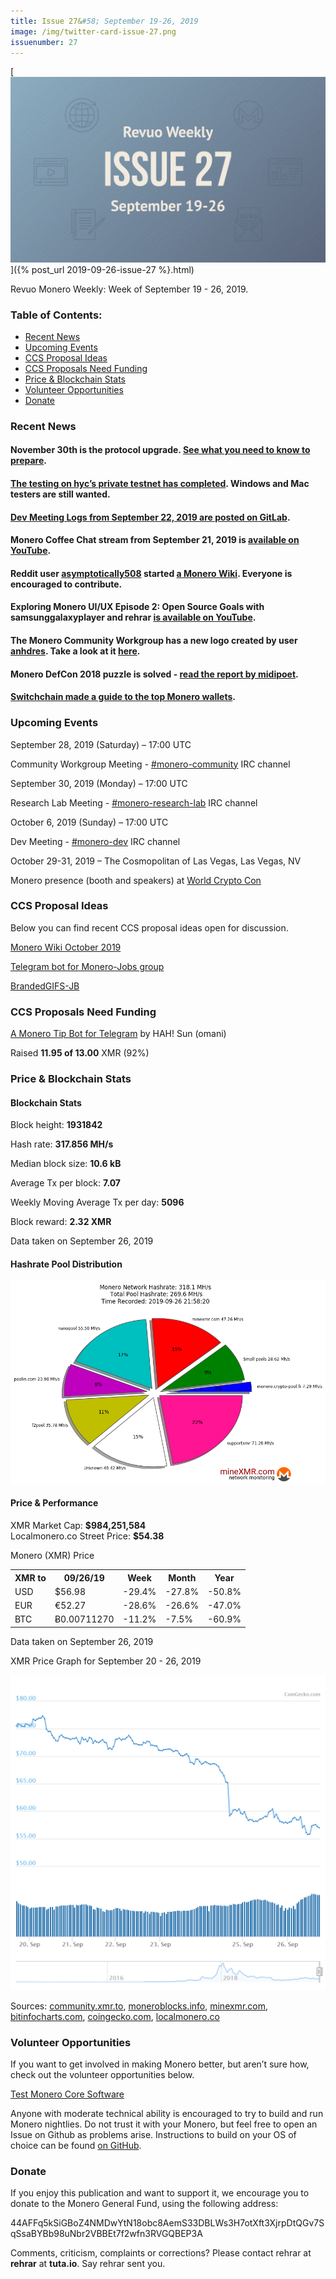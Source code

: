 ```yaml
---
title: Issue 27&#58; September 19-26, 2019
image: /img/twitter-card-issue-27.png
issuenumber: 27
---
```

[<img src="/img/img-issue27.png" alt="Revuo Monero Weekly #27 Slide" class="img-lead">]({% post_url 2019-09-26-issue-27 %}.html)

<p class="text-lead">Revuo Monero Weekly: Week of September 19 - 26, 2019.</p>
<!--more-->

<h3>Table of Contents:</h3>
<ul class="contents">
    <li><a href="#news">Recent News</a></li>
    <li><a href="#events">Upcoming Events</a></li>
    <li><a href="#ideas">CCS Proposal Ideas</a></li>
    <li><a href="#proposals">CCS Proposals Need Funding</a></li>
    <li><a href="#stats">Price & Blockchain Stats</a></li>
    <li><a href="#volunteer">Volunteer Opportunities</a></li>
    <li><a href="#donate">Donate</a></li>
</ul>

<h3 id="news">Recent News</h3>

<div class="newsbyte">
    <h4>November 30th is the protocol upgrade. <a href="https://www.reddit.com/r/Monero/comments/d884zt/preliminary_information_thread_regarding_the/" target="_blank">See what you need to know to prepare</a>.
    </h4>
</div>

<div class="newsbyte">
    <h4><a href="https://www.reddit.com/r/Monero/comments/d9bbcv/randomx_testnet/" target="_blank">The testing on hyc’s private testnet has completed</a>. Windows and Mac testers are still wanted.
    </h4>
</div>

<div class="newsbyte">
    <h4><a href="https://repo.getmonero.org/monero-project/monero-site/blob/7a7ce8274b6b61d0ee930459fd71d08ba69cf138/_posts/2019-09-22-logs-for-the-dev-meeting-held-on-2019-09-22.md" target="_blank">Dev Meeting Logs from September 22, 2019 are posted on GitLab</a>.</h4>
</div>

<div class="newsbyte">
    <h4>Monero Coffee Chat stream from September 21, 2019 is <a href="https://youtu.be/1y0YeTLbYEc" target="_blank">available on YouTube</a>.</h4>
</div>

<div class="newsbyte">
    <h4>Reddit user <a href="https://old.reddit.com/user/asymptotically508" target="_blank">asymptotically508</a> started <a href="https://xmr.wiki/Main_Page" target="_blank">a Monero Wiki</a>. Everyone is encouraged to contribute.</h4>
</div>


<div class="newsbyte">
    <h4>Exploring Monero UI/UX Episode 2: Open Source Goals with samsunggalaxyplayer and rehrar <a href="https://youtu.be/5TVhSVV0jko" target="_blank">is available on YouTube</a>.</h4>
</div>

<div class="newsbyte">
    <h4>The Monero Community Workgroup has a new logo created by user <a href="https://www.reddit.com/user/anhdres" target="_blank">anhdres</a>. Take a look at it  <a href="https://www.reddit.com/r/Monero/comments/d6mafx/new_logo_for_the_monero_community_workgroup/" target="_blank">here</a>.
    </h4>
</div>

<div class="newsbyte">
    <h4>Monero DefCon 2018 puzzle is solved - <a href="https://www.reddit.com/r/Monero/comments/d7dpzw/solved_monero_defcon_2018_puzzle/" target="_blank">read the report by midipoet</a>.</h4>
</div>

<div class="newsbyte">
    <h4><a href="https://www.switchain.com/blog/best-monero-wallets-top-8-monero-wallets-2019/" target="_blank">Switchchain made a guide to the top Monero wallets</a>.</h4>
</div>

<h3 id="events">Upcoming Events</h3>

<div class="event">
    <p class="date" markdown="1">September 28, 2019 (Saturday) – 17:00 UTC</p>
    <p markdown="1">Community Workgroup Meeting - <a href="irc://chat.freenode.net/#monero-community" target="_blank">#monero-community</a> IRC channel</p>
</div>

<div class="event">
    <p class="date" markdown="1">September 30, 2019 (Monday) – 17:00 UTC</p>
    <p markdown="1">Research Lab Meeting - <a href="irc://chat.freenode.net/#monero-research-lab" target="_blank">#monero-research-lab</a> IRC channel</p>
</div>

<div class="event">
    <p class="date" markdown="1">October 6, 2019 (Sunday) – 17:00 UTC</p>
    <p markdown="1">Dev Meeting - <a href="irc://chat.freenode.net/#monero-dev" target="_blank">#monero-dev</a> IRC channel</p>
</div>

<div class="event">
    <p class="date" markdown="1">October 29-31, 2019 – The Cosmopolitan of Las Vegas, Las Vegas, NV</p>
    <p markdown="1">Monero presence (booth and speakers) at <a href="https://worldcryptocon.com/" target="_blank">World Crypto Con</a></p>
</div>



<h3 id="ideas">CCS Proposal Ideas</h3>

<p>Below you can find recent CCS proposal ideas open for discussion.</p>

<div class="proposal">
<p><a href="https://repo.getmonero.org/monero-project/ccs-proposals/merge_requests/98" target="_blank">Monero Wiki October 2019</a></p>
</div>

<div class="proposal">
<p><a href="https://repo.getmonero.org/monero-project/ccs-proposals/merge_requests/91" target="_blank">Telegram bot for Monero-Jobs group</a></p>
</div>

<div class="proposal">
<p><a href="https://repo.getmonero.org/monero-project/ccs-proposals/merge_requests/88" target="_blank">BrandedGIFS-JB</a></p>
</div>

<h3 id="proposals">CCS Proposals Need Funding</h3>

<div class="proposal">
    <p><a href="https://ccs.getmonero.org/proposals/monero-tip-bot.html" target="_blank">A Monero Tip Bot for Telegram</a> by HAH! Sun (omani)</p>
    <p>Raised <b>11.95 of 13.00</b> XMR (92%)</p>
</div>

<h3 id="stats">Price & Blockchain Stats</h3>

<h4 class="stat">Blockchain Stats</h4>

<div class="bcstats">
    <p>Block height: <b>1931842</b></p>
    <p>Hash rate: <b>317.856 MH/s</b></p>
    <p>Median block size: <b>10.6 kB</b></p>
    <p>Average Tx per block: <b>7.07</b></p>
    <p>Weekly Moving Average Tx per day: <b>5096</b></p>
    <p>Block reward: <b>2.32 XMR</b></p>
</div>
<p class="note">Data taken on September 26, 2019</p>

<h4 class="stat">Hashrate Pool Distribution</h4>
<p><img src="/img/hashrate-pool-distribution-0926.png" alt="Hashrate Pool Distribution Pie Chart"/></p>

<h4 class="stat">Price & Performance</h4>

<div class="price-intro">XMR Market Cap: <b>$984,251,584</b><br>Localmonero.co Street Price: <b>$54.38</b></div>

<p class="table-title">Monero (XMR) Price</p>
<table class="price-table">
  <tr class="row1">
    <th>XMR to</th>
    <th>09/26/19</th>
    <th>Week</th>
    <th>Month</th>
    <th>Year</th>
  </tr>
  <tr>
    <td data-th="XMR to">USD</td>
    <td data-th="09/26/19">$56.98</td>
    <td data-th="Week" class="red">-29.4%</td>
    <td data-th="Month" class="red">-27.8%</td>
    <td data-th="Year" class="red">-50.8%</td>
  </tr>
  <tr class="row3">
    <td data-th="XMR to">EUR</td>
    <td data-th="09/26/19">€52.27</td>
    <td data-th="Week" class="red">-28.6%</td>
    <td data-th="Month" class="red">-26.6%</td>
    <td data-th="Year" class="red">-47.0%</td>
  </tr>
  <tr>
    <td data-th="XMR to">BTC</td>
    <td data-th="09/26/19">Ƀ0.00711270</td>
    <td data-th="Week" class="red">-11.2%</td>
    <td data-th="Month" class="red">-7.5%</td>
    <td data-th="Year" class="red">-60.9%</td>
  </tr>
</table>
<p class="note">Data taken on September 26, 2019</p>

<p class="table-title">XMR Price Graph for September 20 - 26, 2019</p>

![XMR Price Graph 09/20/19-09/26/19](/img/weekly-chart-0926.png "XMR Price Graph 09/20/19-09/26/19") 

Sources: <a href="https://community.xmr.to/explorer/mainnet/" target="_blank">community.xmr.to</a>, <a href="https://moneroblocks.info/stats/transaction-stats" target="_blank">moneroblocks.info</a>, <a href="https://minexmr.com/pools.html" target="_blank">minexmr.com</a>, <a href="https://bitinfocharts.com/monero/" target="_blank">bitinfocharts.com</a>, <a href="https://www.coingecko.com/" target="_blank">coingecko.com</a>, <a href="https://localmonero.co/" target="_blank">localmonero.co</a>

<h3 id="volunteer">Volunteer Opportunities</h3>

<p>If you want to get involved in making Monero better, but aren’t sure how, check out the volunteer opportunities below.</p>

<div class="newsbyte">
    <p class="date"><a href="https://github.com/monero-project/monero" target="_blank">Test Monero Core Software</a></p>
    <p>Anyone with moderate technical ability is encouraged to try to build and run Monero nightlies. Do not trust it with your Monero, but feel free to open an Issue on Github as problems arise. Instructions to build on your OS of choice can be found <a href="https://github.com/monero-project/monero#compiling-monero-from-source" target="_blank">on GitHub</a>. </p>
</div>

<h3 id="donate">Donate</h3>

<p markdown="1">If you enjoy this publication and want to support it, we encourage you to donate to the Monero General Fund, using the following address:</p>

<p class="address" markdown="1">44AFFq5kSiGBoZ4NMDwYtN18obc8AemS33DBLWs3H7otXft3XjrpDtQGv7SqSsaBYBb98uNbr2VBBEt7f2wfn3RVGQBEP3A</p>

<!--p><a href="monero:44AFFq5kSiGBoZ4NMDwYtN18obc8AemS33DBLWs3H7otXft3XjrpDtQGv7SqSsaBYBb98uNbr2VBBEt7f2wfn3RVGQBEP3A" class="qr"><img src="/img/donate-monero.png"></a></p-->

Comments, criticism, complaints or corrections? Please contact rehrar at **rehrar** at **tuta.io**. Say rehrar sent you.
